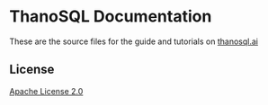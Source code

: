 # ThanoSQL Documentation

These are the source files for the guide and tutorials on [thanosql.ai](https://thanosql.ai/)

## License

[Apache License 2.0](LICENSE)

